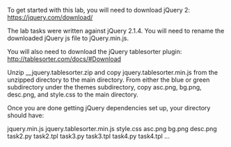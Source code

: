 To get started with this lab, you will need to download jQuery 2:
https://jquery.com/download/

The lab tasks were written against jQuery 2.1.4. You will need to
rename the downloaded jQuery js file to jQuery.min.js.

You will also need to download the jQuery tablesorter plugin:
http://tablesorter.com/docs/#Download

Unzip __jquery.tablesorter.zip and copy jquery.tablesorter.min.js
from the unzipped directory to the main directory. From either
the blue or green subdirectory under the themes subdirectory,
copy asc.png, bg.png, desc.png, and style.css to the main directory.

Once you are done getting jQuery dependencies set up, your directory
should have:

jquery.min.js
jquery.tablesorter.min.js
style.css
asc.png
bg.png
desc.png
task2.py
task2.tpl
task3.py
task3.tpl
task4.py
task4.tpl
...
